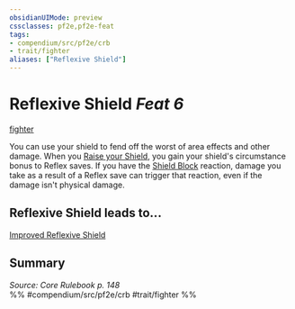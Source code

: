 ```yaml
---
obsidianUIMode: preview
cssclasses: pf2e,pf2e-feat
tags:
- compendium/src/pf2e/crb
- trait/fighter
aliases: ["Reflexive Shield"]
---
```

# Reflexive Shield  *Feat 6*  
[fighter](rules/traits/fighter.md "Fighter Class Trait")  


You can use your shield to fend off the worst of area effects and other damage. When you [Raise your Shield](rules/actions/raise-a-shield.md), you gain your shield's circumstance bonus to Reflex saves. If you have the [Shield Block](compendium/feats/shield-block.md) reaction, damage you take as a result of a Reflex save can trigger that reaction, even if the damage isn't physical damage.

## Reflexive Shield leads to...

[Improved Reflexive Shield](compendium/feats/improved-reflexive-shield.md)

## Summary

*Source: Core Rulebook p. 148*  
%% #compendium/src/pf2e/crb #trait/fighter %%